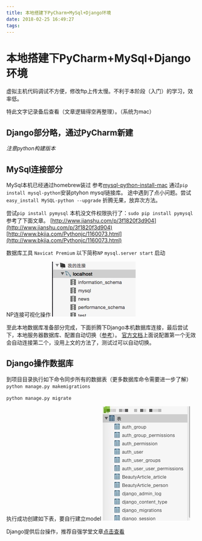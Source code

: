 ```yaml
---
title: 本地搭建下PyCharm+MySql+Django环境
date: 2018-02-25 16:49:27
tags:
---
```

# 本地搭建下PyCharm+MySql+Django环境

虚拟主机代码调试不方便，修改ftp上传太慢。不利于本阶段（入门）的学习，效率低。

特此文字记录备后查看（文章逻辑得空再整理）。（系统为mac）

## Django部分略，通过PyCharm新建
*注意python构建版本*

## MySql连接部分
MySql本机已经通过homebrew装过
参考[mysql-python-install-mac](http://stackoverflow.com/questions/38549431/mysql-python-install-mac)
通过`pip install mysql-python`安装ptyhon mysql链接库。
途中遇到了点小问题。尝试
`easy_install MySQL-python --upgrade`
折腾无果，放弃次方法。

尝试`pip install pymysql` 本机没文件权限执行了：`sudo pip install pymysql`
参考了下面文章。
[http://www.jianshu.com/p/3f1820f3d904](http://www.jianshu.com/p/3f1820f3d904)
[http://www.bkjia.com/Pythonjc/1160073.html](http://www.bkjia.com/Pythonjc/1160073.html)

数据库工具 `Navicat Premium` 以下简称`NP`
`mysql.server start` 启动

NP连接可视化操作
![](media/14864512434203/14864547006106.jpg)

至此本地数据库准备部分完成，下面折腾下Django本机数据库连接，最后尝试下，本地服务器数据库、配置自动切换（[参考](http://blog.csdn.net/twilight041132/article/details/50574221)）。
[官方文档](https://docs.djangoproject.com/en/1.10/topics/db/multi-db/)上面说配置第一个无效会自动连接第二个，没用上文的方法了，测试过可以自动切换。


## Django操作数据库
到项目目录执行如下命令同步所有的数据表（更多数据库命令需要进一步了解）
`python manage.py makemigrations`

`python manage.py migrate`

执行成功创建如下表，要自行建立model
![](media/14864512434203/14865193284443.jpg)

Django提供后台操作，推荐自强学堂文章[点击查看](http://www.ziqiangxuetang.com/django/django-admin.html)







